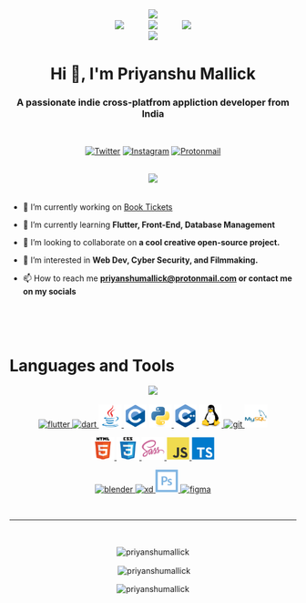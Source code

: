 <div id="header" align="center">
  <img src="https://media.giphy.com/media/HwBlFQZFcAoUcPHZdX/giphy.gif" width="200"/>
</div>
<div id="header" align="center">
  <img src="https://media.giphy.com/media/HwBlFQZFcAoUcPHZdX/giphy.gif" width="200"/>
  &nbsp &nbsp &nbsp &nbsp &nbsp 
  <img src="https://media.giphy.com/media/M9gbBd9nbDrOTu1Mqx/giphy.gif" width="200"/>
  &nbsp &nbsp &nbsp &nbsp &nbsp 
  <img src="https://media.giphy.com/media/HwBlFQZFcAoUcPHZdX/giphy.gif" width="200"/>
</div>
<div id="header" align="center">
  <img src="https://media.giphy.com/media/HwBlFQZFcAoUcPHZdX/giphy.gif" width="200"/>
</div>

<h1 align="center">Hi 👋, I'm Priyanshu Mallick</h1>
<h3 align="center">A passionate indie cross-platfrom appliction developer from India</h3>
<br>
<div align="center">

[![Twitter](https://img.shields.io/badge/twitter-1DA1F2?style=for-the-badge&logo=twitter&logoColor=white)](https://twitter.com/mallickpri)
[![Instagram](https://img.shields.io/badge/Instagram-E4405F?style=for-the-badge&logo=instagram&logoColor=white)](https://instagram.com/mallickpriyanshu)
[![Protonmail](https://img.shields.io/badge/ProtonMail-8B89CC?style=for-the-badge&logo=protonmail&logoColor=white)](priyanshumallick@protonmail.com)
</div>
<br>
<div id="header" align="center">
  <img src="https://media.giphy.com/media/3o6vXJZlfNfAYysryo/giphy.gif" />
</div>
<br>

- 🔭 I’m currently working on [Book Tickets](https://github.com/PriyanshuMallick/BookTickets)

- 🌱 I’m currently learning **Flutter, Front-End, Database Management**

- 👯 I’m looking to collaborate on **a cool creative open-source project.**

- 👀 I’m interested in **Web Dev, Cyber Security, and Filmmaking.**

- 📫 How to reach me **priyanshumallick@protonmail.com or contact me on my socials**
<br>
<br>
<!-- ## 🔗 <i> Get In touch </i> -->

<br>

# Languages and Tools

<!-- <div id="header" align="center">
  <img src="https://media.giphy.com/media/73ymNClJu3dyFugAl9/giphy.gif" width="200"/>
</div> -->
<div id="header" align="center">
  <img src="https://media.giphy.com/media/CAIgh8LKFbIciGx5Qe/giphy.gif" width="200"/>
</div>
<p align="center">
<a href="https://flutter.dev" target="_blank" rel="noreferrer"> <img src="https://www.vectorlogo.zone/logos/flutterio/flutterio-icon.svg" alt="flutter" width="40" height="40"/> </a> <!-- FLUTTER -->
<a href="https://dart.dev" target="_blank" rel="noreferrer"> <img src="https://www.vectorlogo.zone/logos/dartlang/dartlang-icon.svg" alt="dart" width="40" height="40"/> </a> <!-- DART -->
<a href="https://www.java.com" target="_blank" rel="noreferrer"> <img src="https://raw.githubusercontent.com/devicons/devicon/master/icons/java/java-original.svg" alt="java" width="40" height="40"/> </a> <!-- JAVA -->
<a href="https://www.cprogramming.com/" target="_blank" rel="noreferrer"> <img src="https://raw.githubusercontent.com/devicons/devicon/master/icons/c/c-original.svg" alt="c" width="40" height="40"/></a> <!-- C -->
<a href="https://www.python.org" target="_blank" rel="noreferrer"> <img src="https://raw.githubusercontent.com/devicons/devicon/master/icons/python/python-original.svg" alt="python" width="40" height="40"/> </a> <!-- PYTHON -->
<a href="https://www.w3schools.com/cpp/" target="_blank" rel="noreferrer"> <img src="https://raw.githubusercontent.com/devicons/devicon/master/icons/cplusplus/cplusplus-original.svg" alt="cplusplus" width="40" height="40"/> </a> <!-- C++ -->
<a href="https://www.linux.org/" target="_blank" rel="noreferrer"> <img src="https://raw.githubusercontent.com/devicons/devicon/master/icons/linux/linux-original.svg" alt="linux" width="40" height="40"/> </a> <!-- LINUX -->
<a href="https://git-scm.com/" target="_blank" rel="noreferrer"> <img src="https://www.vectorlogo.zone/logos/git-scm/git-scm-icon.svg" alt="git" width="40" height="40"/> </a> <!-- GIT -->
<a href="https://www.mysql.com/" target="_blank" rel="noreferrer"> <img src="https://raw.githubusercontent.com/devicons/devicon/master/icons/mysql/mysql-original-wordmark.svg" alt="mysql" width="40" height="40"/> </a> <!-- MY SQL -->
</p>
<p align="center">
<a href="https://www.w3.org/html/" target="_blank" rel="noreferrer"> <img src="https://raw.githubusercontent.com/devicons/devicon/master/icons/html5/html5-original-wordmark.svg" alt="html5" width="40" height="40"/> </a> <!-- HTML 5 -->
<a href="https://www.w3schools.com/css/" target="_blank" rel="noreferrer"> <img src="https://raw.githubusercontent.com/devicons/devicon/master/icons/css3/css3-original-wordmark.svg" alt="css3" width="40" height="40"/> </a> <!-- CSS -->
<a href="https://sass-lang.com" target="_blank" rel="noreferrer"> <img src="https://raw.githubusercontent.com/devicons/devicon/master/icons/sass/sass-original.svg" alt="sass" width="40" height="40"/> </a> <!-- SASS -->
<a href="https://developer.mozilla.org/en-US/docs/Web/JavaScript" target="_blank" rel="noreferrer"> <img src="https://raw.githubusercontent.com/devicons/devicon/master/icons/javascript/javascript-original.svg" alt="javascript" width="40" height="40"/> </a> <!-- JS -->
<a href="https://www.typescriptlang.org/" target="_blank" rel="noreferrer"> <img src="https://raw.githubusercontent.com/devicons/devicon/master/icons/typescript/typescript-original.svg" alt="typescript" width="40" height="40"/> </a> <!-- TS -->
 </p>


<!-- <h2 align = "center"> 🎮 Design Tools 🎮 </h2> -->

<p align = "center">
<a href="https://www.blender.org/" target="_blank" rel="noreferrer"> <img src="https://download.blender.org/branding/community/blender_community_badge_white.svg" alt="blender" width="40" height="40"/> </a> <!-- BLENDER -->
<a href="https://www.adobe.com/products/xd.html" target="_blank" rel="noreferrer"> <img src="https://cdn.worldvectorlogo.com/logos/adobe-xd.svg" alt="xd" width="40" height="40"/> </a> <!-- XD -->
<a href="https://www.photoshop.com/en" target="_blank" rel="noreferrer"> <img src="https://raw.githubusercontent.com/devicons/devicon/master/icons/photoshop/photoshop-line.svg" alt="photoshop" width="40" height="40"/> </a> <!-- PHOTOSHOP -->
</a> <a href="https://www.figma.com/" target="_blank" rel="noreferrer"> <img src="https://www.vectorlogo.zone/logos/figma/figma-icon.svg" alt="figma" width="40" height="40"/> </a> <!-- FIGMA -->
</p>

<!-- <h2 align = "center"> 🎮 Game Engines 🎮 </h2> -->

<!-- <p align = "center">
<a href="https://unrealengine.com/" target="_blank" rel="noreferrer"> <img src="https://raw.githubusercontent.com/kenangundogan/fontisto/036b7eca71aab1bef8e6a0518f7329f13ed62f6b/icons/svg/brand/unreal-engine.svg" alt="unreal" width="40" height="40"/> </a> <!-- UNREAL ENGINE -->
<!--<a href="https://unity.com/" target="_blank" rel="noreferrer"> <img src="https://www.vectorlogo.zone/logos/unity3d/unity3d-icon.svg" alt="unity" width="40" height="40"/> </a> <!-- UNITY ENGINE --> 
<!--</p>--> 

<br><hr><br>

<p align="center"><img align="center" src="https://github-readme-stats.vercel.app/api/top-langs?username=priyanshumallick&show_icons=true&locale=en&layout=compact" alt="priyanshumallick" /></p>

<p align="center">&nbsp;<img align="center" src="https://github-readme-stats.vercel.app/api?username=priyanshumallick&show_icons=true&locale=en" alt="priyanshumallick" /></p>

<p align="center"><img align="center" src="https://github-readme-streak-stats.herokuapp.com/?user=priyanshumallick&" alt="priyanshumallick" /></p>



<!---
PriyanshuMallick/PriyanshuMallick is a ✨ special ✨ repository because its `README.md` (this file) appears on your GitHub profile.
You can click the Preview link to take a look at your changes.
--->
